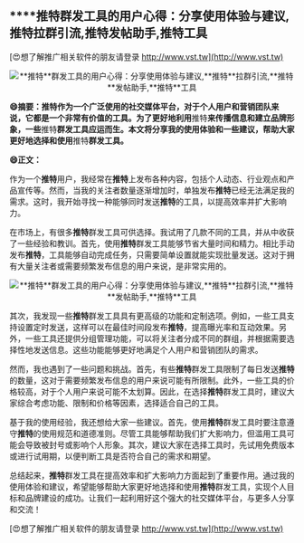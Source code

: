 ## ****推特**群发工具的用户心得：分享使用体验与建议,**推特**拉群引流,**推特**发帖助手,**推特**工具**

[😍想了解推广相关软件的朋友请登录 http://www.vst.tw](http://www.vst.tw)

 <center><img src="https://vst.tw/MP4/tuiguang/png/2.png" alt="**推特**群发工具的用户心得：分享使用体验与建议,**推特**拉群引流,**推特**发帖助手,**推特**工具"></center>

**😄摘要：**推特**作为一个广泛使用的社交媒体平台，对于个人用户和营销团队来说，它都是一个非常有价值的工具。为了更好地利用**推特**来传播信息和建立品牌形象，一些**推特**群发工具应运而生。本文将分享我的使用体验和一些建议，帮助大家更好地选择和使用**推特**群发工具。**

**😄正文：**

作为一个**推特**用户，我经常在**推特**上发布各种内容，包括个人动态、行业观点和产品宣传等。然而，当我的关注者数量逐渐增加时，单独发布**推特**已经无法满足我的需求。这时，我开始寻找一种能够同时发送**推特**的工具，以提高效率并扩大影响力。

在市场上，有很多**推特**群发工具可供选择。我试用了几款不同的工具，并从中收获了一些经验和教训。首先，使用**推特**群发工具能够节省大量时间和精力。相比手动发布**推特**，工具能够自动完成任务，只需要简单设置就能实现批量发送。这对于拥有大量关注者或需要频繁发布信息的用户来说，是非常实用的。

 <center><img src="https://vst.tw/MP4/tuiguang/png/0.png" alt="**推特**群发工具的用户心得：分享使用体验与建议,**推特**拉群引流,**推特**发帖助手,**推特**工具"></center>

其次，我发现一些**推特**群发工具具有更高级的功能和定制选项。例如，一些工具支持设置定时发送，这样可以在最佳时间段发布**推特**，提高曝光率和互动效果。另外，一些工具还提供分组管理功能，可以将关注者分成不同的群组，并根据需要选择性地发送信息。这些功能能够更好地满足个人用户和营销团队的需求。

然而，我也遇到了一些问题和挑战。首先，有些**推特**群发工具限制了每日发送**推特**的数量，这对于需要频繁发布信息的用户来说可能有所限制。此外，一些工具的价格较高，对于个人用户来说可能不太划算。因此，在选择**推特**群发工具时，建议大家综合考虑功能、限制和价格等因素，选择适合自己的工具。

基于我的使用经验，我还想给大家一些建议。首先，使用**推特**群发工具时要注意遵守**推特**的使用规范和道德准则。尽管工具能够帮助我们扩大影响力，但滥用工具可能会导致被封号或影响个人形象。其次，建议大家在选择工具时，先试用免费版本或进行试用期，以便判断工具是否符合自己的需求和期望。

总结起来，**推特**群发工具在提高效率和扩大影响力方面起到了重要作用。通过我的使用体验和建议，希望能够帮助大家更好地选择和使用**推特**群发工具，实现个人目标和品牌建设的成功。让我们一起利用好这个强大的社交媒体平台，与更多人分享和交流！

[😍想了解推广相关软件的朋友请登录 http://www.vst.tw](http://www.vst.tw)



